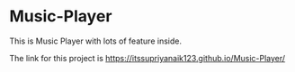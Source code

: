 # Music-Player


This is Music Player with lots of feature inside.


The link for this project is https://itssupriyanaik123.github.io/Music-Player/
